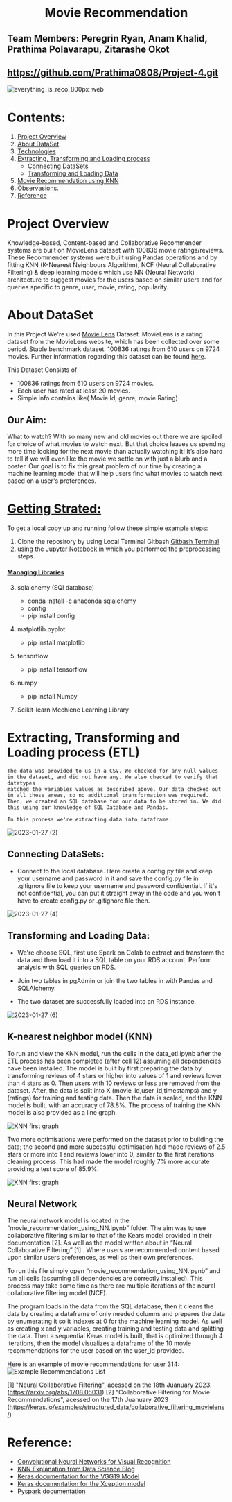 <h1 align="center">Movie Recommendation</h1>

## Team Members: Peregrin Ryan, Anam Khalid, Prathima Polavarapu, Zitarashe Okot

##  https://github.com/Prathima0808/Project-4.git   


![everything_is_reco_800px_web](https://user-images.githubusercontent.com/110397465/213392639-60a5186b-cd73-45ba-bf35-0d90d481d294.jpg)


# Contents:

 1. [Project Overview](https://github.com/Prathima0808/Project-4/edit/main/README.md#project-overview)
 2. [About DataSet](https://github.com/Prathima0808/Project-4/edit/main/README.md#about-dataset)
 3. [Technologies](https://github.com/Prathima0808/Project-4/edit/main/README.md#technologies)
 4. [Extracting, Transforming and Loading process](https://github.com/Prathima0808/Project-4/edit/main/README.md#extracting-transforming-and-loading-process-etl)
    *  [Connecting DataSets](https://github.com/Prathima0808/Project-4/edit/main/README.md#connecting-datasets)
    *  [Transforming and Loading Data](https://github.com/Prathima0808/Project-4/edit/main/README.md#transforming-and-loading-data)
 6. [ Movie Recommendation using KNN](https://github.com/Prathima0808/Project-4/edit/main/README.md#movie-recommendation-using-knn-with-input-as-movie-id-and-number-of-movies-you-want-to-get-recommended)
 7. [Observasions.](https://github.com/Prathima0808/Project-4/edit/main/README.md#observasions)
 8. [Reference](https://github.com/Prathima0808/Project-4/edit/main/README.md#reference)


# Project Overview

Knowledge-based, Content-based and Collaborative Recommender systems are built on MovieLens dataset with 100836 movie ratings/reviews. These Recommender systems were
built using Pandas operations and by fitting KNN (K-Nearest Neighbours Algorithm), NCF (Neural Collaborative Filtering) & deep learning models which use NN (Neural Network) architecture to suggest movies for the users based 
on similar users and for queries specific to genre, user, movie, rating, popularity.

# About DataSet

In this Project We're used [Movie Lens](https://movielens.org/) Dataset. MovieLens is a rating dataset from the MovieLens website, 
which has been collected over some period. Stable benchmark dataset. 100836 ratings from 610 users on 9724 movies. 
Further information regarding this dataset can be found [here](https://www.kaggle.com/datasets/shubhammehta21/movie-lens-small-latest-dataset).

  This Dataset Consists of 
  * 100836 ratings from 610 users on 9724 movies.
  * Each user has rated at least 20 movies.
  * Simple info contains like( Movie Id, genre, movie Rating)

 ## Our Aim:
 
What to watch? With so many new and old movies out there we are spoiled for choice of what movies to watch next. But that choice leaves us spending more time 
looking for the next movie than actually watching it! It’s also hard to tell if we will even like the movie we settle on with just a blurb and a poster. 
Our goal is to fix this great problem of our time by creating a machine learning model that will help users find what movies to watch next based on a 
user's preferences.
 
# [Getting Strated:](https://github.com/Prathima0808/Project-4/edit/main/README.md#getting-strated)

 To get a local copy up and running follow these simple example steps:
 
 1. Clone the reposirory by using Local Terminal Gitbash [Gitbash Terminal](https://git-scm.com/download/win)
 2. using the [Jupyter Notebook](https://jupyter.org/) in which you performed the preprocessing steps.
 
 
#### [Managing Libraries](https://pypi.org/project/pip/)

 3. sqlalchemy (SQl database)
    * conda install -c anaconda sqlalchemy
    * config
    * pip install config
 
 4. matplotlib.pyplot
 
    * pip install matplotlib
  
 5. tensorflow
    
    * pip install tensorflow
    
 6. numpy
    
    * pip install Numpy
    
 7. Scikit-learn Mechiene Learning Library




# Extracting, Transforming and Loading process (ETL)

    The data was provided to us in a CSV. We checked for any null values in the dataset, and did not have any. We also checked to verify that datatypes 
    matched the variables values as described above. Our data checked out in all these areas, so no additional transformation was required. 
    Then, we created an SQL database for our data to be stored in. We did this using our knowledge of SQL Database and Pandas.

    In this process we're extracting data into dataframe:
    
![2023-01-27 (2)](https://user-images.githubusercontent.com/110397465/214853472-faa4d030-d317-4f3a-a9a7-4c64d655acb7.png)

   ## Connecting DataSets:
   
   * Connect to the local database. Here create a config.py file and keep your username and password in it and save the config.py file in .gitignore file to keep your       username and password confidential. 
      If it's not confidential, you can put it straight away in the code and you won't have to create config.py or .gitignore file then.
 
  ![2023-01-27 (4)](https://user-images.githubusercontent.com/110397465/214854683-4c016cd1-7f95-4ce2-b19d-471241f20a4c.png)
    
   ## Transforming and Loading Data:
   
   * We're choose SQL, first use Spark on Colab to extract and transform the data and then load it into a SQL table on your RDS account. Perform analysis 
     with SQL queries on RDS.
   
   * Join two tables in pgAdmin or join the two tables in with Pandas and SQLAlchemy.
   * The two dataset are successfully loaded into an RDS instance.
   
   ![2023-01-27 (6)](https://user-images.githubusercontent.com/110397465/214855691-2d31d597-eb44-4df5-b35f-04979fd2ac36.png)
   
   
## K-nearest neighbor model (KNN)
To run and view the KNN model, run the cells in the data_etl.ipynb after the ETL process has been completed (after cell 12) assuming all dependencies have been installed. The model is built by first preparing the data by transforming reviews of 4 stars or higher into values of 1 and reviews lower than 4 stars as 0. Then users with 10 reviews or less are removed from the dataset. After, the data is split into X (movie_id,user_id,timestamps) and y (ratings) for training and testing data. Then the data is scaled, and the KNN model is built, with an accuracy of 78.8%. The process of training the KNN model is also provided as a line graph.

![KNN first graph](Images/KNN_model1.PNG)

Two more optimisations were performed on the dataset prior to building the data; the second and more successful optimisation had made reviews of 2.5 stars or more into 1 and reviews lower into 0, similar to the first iterations cleaning process. This had made the model roughly 7% more accurate providing a test score of 85.9%.

![KNN first graph](Images/KNN_model2.PNG)

## Neural Network
The neural network model is located in the “movie_recommendation_using_NN.ipynb” folder. The aim was to use collaborative filtering similar to that of the Kears model provided in their documentation [2]. As well as the model written about in “Neural Collaborative Filtering” [1] . Where users are recommended content based upon similar users preferences, as well as their own preferences. 

To run this file simply open “movie_recommendation_using_NN.ipynb” and run all cells (assuming all dependencies are correctly installed). This process may take some time as there are multiple iterations of the neural collaborative filtering model (NCF).

The program loads in the data from the SQL database, then it cleans the data by creating a dataframe of only needed columns and prepares the data by enumerating it so it indexes at 0 for the machine learning model. As well as creating x and y variables, creating training and testing data and splitting the data. Then a sequential Keras model is built, that is optimized through 4 iterations, then the model visualizes a dataframe of the 10 movie recommendations for the user based on the user_id provided.

Here is an example of movie recommendations for user 314:
![Example Recommendations List](Images/user_314_movie_rec.PNG)

[1] "Neural Collaborative Filtering", acessed on the 18th Juanuary 2023. (https://arxiv.org/abs/1708.05031)
[2] "Collaborative Filtering for Movie Recommendations", acessed on the 17th Juanuary 2023 (https://keras.io/examples/structured_data/collaborative_filtering_movielens/)

# Reference:  

* [Convolutional Neural Networks for Visual Recognition](http://cs231n.stanford.edu/)
* [KNN Explanation from Data Science Blog](https://ujjwalkarn.me/2016/08/11/intuitive-explanation-convnets/)
* [Keras documentation for the VGG19 Model](https://keras.io/api/applications/vgg/#vgg19-function)
* [Keras documentation for the Xception model](https://keras.io/applications/#xception)
* [Pyspark documentation](https://spark.apache.org/docs/latest/api/python/)









    





